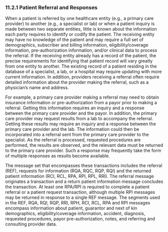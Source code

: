 ### 11.2.1 Patient Referral and Responses

When a patient is referred by one healthcare entity (e.g., a primary care provider) to another (e.g., a specialist or lab) or when a patient inquiry is made between two separate entities, little is known about the information each party requires to identify or codify the patient. The receiving entity may have no knowledge of the patient and may require a full set of demographics, subscriber and billing information, eligibility/coverage information, pre-authorization information, and/or clinical data to process the referral. If the receiving entity already has a record of the patient, the precise requirements for identifying that patient record will vary greatly from one entity to another. The existing record of a patient residing in the database of a specialist, a lab, or a hospital may require updating with more current information. In addition, providers receiving a referral often require detailed information about the provider making the referral, such as a physician’s name and address.

For example, a primary care provider making a referral may need to obtain insurance information or pre-authorization from a payor prior to making a referral. Getting this information requires an inquiry and a response between the primary care provider and the payor. In addition, the primary care provider may request results from a lab to accompany the referral. Getting these results may require an inquiry and a response between the primary care provider and the lab. The information could then be incorporated into a referral sent from the primary care provider to the specialist. As the referral is processed, requested procedures are performed, the results are observed, and the relevant data must be returned to the primary care provider. Such a response may frequently take the form of multiple responses as results become available.

The message set that encompasses these transactions includes the referral (REF), requests for information (RQA, RQC, RQP, RQI) and the returned patient information (RCI, RCL, RPA, RPI, RPL, RRI). The referral message originates a transaction and a return patient information message concludes the transaction. At least one RPA/RPI is required to complete a patient referral or a patient request transaction, although multiple RPI messages may be returned in response to a single REF message. The segments used in the REF, RQA, RQI, RQP, RRI, RPH, RCI, RCL, RPA and RPI messages encompass information about patient, guarantor and next of kin demographics, eligibility/coverage information, accident, diagnosis, requested procedures, payor pre-authorization, notes, and referring and consulting provider data.
